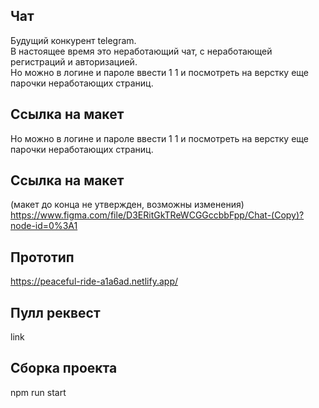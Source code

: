 ## Чат
Будущий конкурент telegram. <br>
В настоящее время это неработающий чат, с неработающей регистраций и авторизацией.<br>
Но можно в логине и пароле ввести 1 1 и посмотреть на верстку еще парочки неработающих страниц.

## Ссылка на макет
Но можно в логине и пароле ввести 1 1 и посмотреть на верстку еще парочки неработающих страниц. 

## Ссылка на макет 
(макет до конца не утвержден, возможны изменения)<br>
https://www.figma.com/file/D3ERitGkTReWCGGccbbFpp/Chat-(Copy)?node-id=0%3A1

## Прототип
https://peaceful-ride-a1a6ad.netlify.app/

## Пулл реквест
link

## Сборка проекта
npm run start

